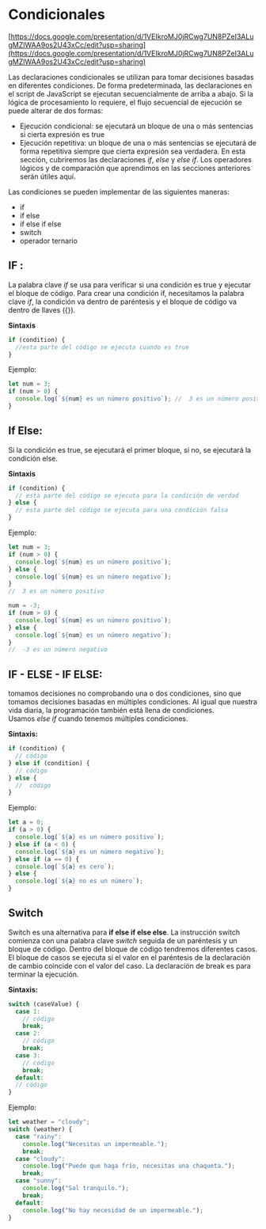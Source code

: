 # Condicionales

[https://docs.google.com/presentation/d/1VEIkroMJ0jRCwg7UN8PZeI3ALugMZlWAA9os2U43xCc/edit?usp=sharing](https://docs.google.com/presentation/d/1VEIkroMJ0jRCwg7UN8PZeI3ALugMZlWAA9os2U43xCc/edit?usp=sharing)

Las declaraciones condicionales se utilizan para tomar decisiones basadas en diferentes condiciones. De forma predeterminada, las declaraciones en el script de JavaScript se ejecutan secuencialmente de arriba a abajo. Si la lógica de procesamiento lo requiere, el flujo secuencial de ejecución se puede alterar de dos formas:

- Ejecución condicional: se ejecutará un bloque de una o más sentencias si cierta expresión es true
- Ejecución repetitiva: un bloque de una o más sentencias se ejecutará de forma repetitiva siempre que cierta expresión sea verdadera. En esta sección, cubriremos las declaraciones *if*, *else* y *else if*. Los operadores lógicos y de comparación que aprendimos en las secciones anteriores serán útiles aquí.

Las condiciones se pueden implementar de las siguientes maneras:

- if
- if else
- if else if else
- switch
- operador ternario

## IF :

La palabra clave *if* se usa para verificar si una condición es true y ejecutar el bloque de código. Para crear una condición if, necesitamos la palabra clave *if*, la condición va dentro de paréntesis y el bloque de código va dentro de llaves ({}).

**Sintaxis**

```jsx
if (condition) {
  //esta parte del código se ejecuta cuando es true
}
```

Ejemplo:

```jsx
let num = 3;
if (num > 0) {
  console.log(`${num} es un número positivo`); //  3 es un número positivo
}
```

## **If Else:**

Si la condición es true, se ejecutará el primer bloque, si no, se ejecutará la condición else.

**Sintaxis**

```jsx
if (condition) {
  // esta parte del código se ejecuta para la condición de verdad
} else {
  // esta parte del código se ejecuta para una condición falsa
}
```

Ejemplo:

```jsx
let num = 3;
if (num > 0) {
  console.log(`${num} es un número positivo`);
} else {
  console.log(`${num} es un número negativo`);
}
//  3 es un número positivo

num = -3;
if (num > 0) {
  console.log(`${num} es un número positivo`);
} else {
  console.log(`${num} es un número negativo`);
}
//  -3 es un número negativo
```

## IF - ELSE - IF ELSE:

tomamos decisiones no comprobando una o dos condiciones, sino que tomamos decisiones basadas en múltiples condiciones. Al igual que nuestra vida diaria, la programación también está llena de condiciones. Usamos *else if* cuando tenemos múltiples condiciones.

**Sintaxis:**

```jsx
if (condition) {
  // código
} else if (condition) {
  // código
} else {
  //  código
}
```

Ejemplo:

```jsx
let a = 0;
if (a > 0) {
  console.log(`${a} es un número positivo`);
} else if (a < 0) {
  console.log(`${a} es un número negativo`);
} else if (a == 0) {
  console.log(`${a} es cero`);
} else {
  console.log(`${a} no es un número`);
}
```

## Switch

Switch es una alternativa para **if else if else else**. La instrucción switch comienza con una palabra clave *switch* seguida de un paréntesis y un bloque de código. Dentro del bloque de código tendremos diferentes casos. El bloque de casos se ejecuta si el valor en el paréntesis de la declaración de cambio coincide con el valor del caso. La declaración de break es para terminar la ejecución.

**Sintaxis:**

```jsx
switch (caseValue) {
  case 1:
    // código
    break;
  case 2:
    // código
    break;
  case 3:
    // código
    break;
  default:
  // código
}
```

Ejemplo:

```jsx
let weather = "cloudy";
switch (weather) {
  case "rainy":
    console.log("Necesitas un impermeable.");
    break;
  case "cloudy":
    console.log("Puede que haga frío, necesitas una chaqueta.");
    break;
  case "sunny":
    console.log("Sal tranquilo.");
    break;
  default:
    console.log("No hay necesidad de un impermeable.");
}
```